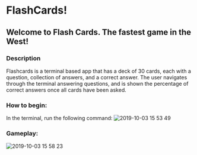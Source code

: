 # FlashCards!

## Welcome to Flash Cards. The fastest game in the West!

### Description

Flashcards is a terminal based app that has a deck of 30 cards, each with a question, collection of answers, and a correct answer. The user navigates through the terminal answering questions, and is shown the percentage of correct answers once all cards have been asked. 

### How to begin:

In the terminal, run the following command:
![2019-10-03 15 53 49](https://user-images.githubusercontent.com/52764657/66167097-6c1bfd80-e5f6-11e9-98e6-377d5c470474.gif)

### Gameplay:
![2019-10-03 15 58 23](https://user-images.githubusercontent.com/52764657/66167221-c1f0a580-e5f6-11e9-95f3-f4a00771e021.gif)
